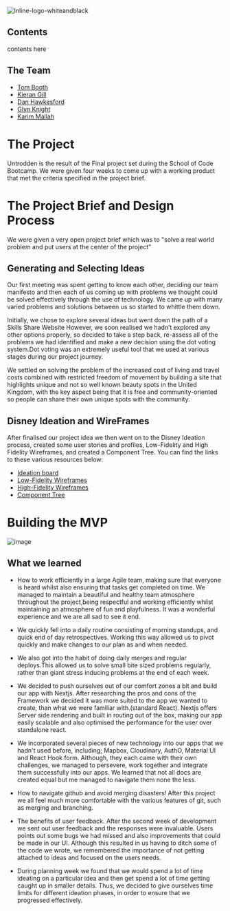 ![Inline-logo-whiteandblack](https://user-images.githubusercontent.com/82081817/184133754-b1eb21a9-9ec0-44ee-ad1d-b0f2c00c032a.png)

## Contents

contents here

## The Team

- [Tom Booth](https://github.com/Plume93)
- [Kieran Gill](https://github.com/KieranWebDev)
- [Dan Hawkesford](https://github.com/dhawkesford/)
- [Glyn Knight](https://awesomeopensource.com/project/elangosundar/awesome-README-templates)
- [Karim Mallah](https://github.com/kmallah)

# The Project

Untrodden is the result of the Final project set during the School of Code Bootcamp. We were given four weeks to come up with a working product that met the criteria specified in the project brief.

# The Project Brief and Design Process

We were given a very open project brief which was to "solve a real world problem and put users at the center of the project"

## Generating and Selecting Ideas

Our first meeting was spent getting to know each other, deciding our team manifesto and then each of us coming up with problems we thought could be solved effectively through the use of technology. We came up with many varied problems and solutions between us so started to whittle them down.

Initially, we chose to explore several ideas but went down the path of a Skills Share Website However, we soon realised we hadn’t explored any other options properly, so decided to take a step back, re-assess all of the problems we had identified and make a new decision using the dot voting system.Dot voting was an extremely useful tool that we used at various stages during our project journey.

We settled on solving the problem of the increased cost of living and travel costs combined with restricted freedom of movement by building a site that highlights unique and not so well known beauty spots in the United Kingdom, with the key aspect being that it is free and community-oriented so people can share their own unique spots with the community.

## Disney Ideation and WireFrames

After finalised our project idea we then went on to the Disney Ideation process, created some user stories and profiles, Low-Fidelity and High Fidelity Wireframes, and created a Component Tree.
You can find the links to these various resources below:

- [Ideation board](https://jamboard.google.com/d/1lsXeeJTVmYh1VJCgCAojFYTQxRpDGyqBr-EigMhBPno/edit?usp=sharing)
- [Low-Fidelity Wireframes](https://miro.com/app/board/uXjVOkLFgCE=/?share_link_id=588061726593)
- [High-Fidelity Wireframes](https://www.figma.com/file/Wa6jdblUvjxNHAfYXDnrf8/Untrodden-High-Fidelity-Fireframe?node-id=0%3A1)
- [Component Tree](https://miro.com/app/board/uXjVOkbsGTE=/?share_link_id=816367154564)

# Building the MVP

![image](https://user-images.githubusercontent.com/82081817/184134868-0ea946b6-5f7a-4603-a216-4fbb78c51a09.png)

## What we learned

- How to work efficiently in a large Agile team, making sure that everyone is heard whilst also ensuring that tasks get completed on time. We managed to maintain a beautiful and healthy team atmosphere throughout the project,being respectful and working efficiently whilst maintaining an atmosphere of fun and playfulness. It was a wonderful experience and we are all sad to see it end.

- We quickly fell into a daily routine consisting of morning standups, and quick end of day retrospectives. Working this way allowed us to pivot quickly and make changes to our plan as and when needed.

- We also got into the habit of doing daily merges and regular deploys.This allowed us to solve small bite sized problems regularly, rather than giant stress inducing problems at the end of each week.

- We decided to push ourselves out of our comfort zones a bit and build our app with Nextjs. After researching the pros and cons of the Framework we decided it was more suited to the app we wanted to create, than what we were familiar with.(standard React). Nextjs offers Server side rendering and built in routing out of the box, making our app easily scalable and also optimised the performance for the user over standalone react.

- We incorporated several pieces of new technology into our apps that we hadn't used before, including; Mapbox, Cloudinary, AuthO, Material UI and React Hook form. Although, they each came with their own challenges, we managed to persevere, work together and integrate them successfully into our apps. We learned that not all docs are created equal but me managed to navigate them none the less.

- How to navigate github and avoid merging disasters! After this project we all feel much more comfortable with the various features of git, such as merging and branching.

- The benefits of user feedback. After the second week of development we sent out user feedback and the responses were invaluable. Users points out some bugs we had missed and also improvements that could be made in our UI. Although this resulted in us having to ditch some of the code we wrote, we remembered the importance of not getting attached to ideas and focused on the users needs.

- During planning week we found that we would spend a lot of time ideating on a particular idea and then get spend a lot of time getting caught up in smaller details. Thus, we decided to give ourselves time limits for different ideation phases, in order to ensure that we progressed effectively.
